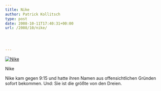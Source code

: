 ```yaml
---
title: Nike
author: Patrick Kollitsch
type: post
date: 2008-10-11T17:40:31+00:00
url: /2008/10/nike/




---
```

<div class="flickr">
  <a href="http://www.flickr.com/photos/schreibblogade/2933951168/" title="Nike"><img src="//farm4.static.flickr.com/3004/2933951168_28ff815d09.jpg" alt="Nike" /></a></p> 
  
  <p>
    Nike
  </p>
</div>

Nike kam gegen 9:15 und hatte ihren Namen aus offensichtlichen Gründen sofort bekommen. Und: Sie ist die größte von den Dreien.
